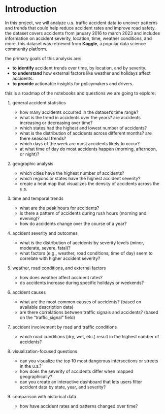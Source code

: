 # Introduction

In this project, we will analyze u.s. traffic accident data to uncover patterns and trends that could help reduce accident rates and improve road safety.  
the dataset covers accidents from january 2016 to march 2023 and includes information on accident severity, location, time, weather conditions, and more. this dataset was retrieved from **Kaggle**, a popular data science community platform.

the primary goals of this analysis are:

- **to identify** accident trends over time, by location, and by severity.  
- **to understand** how external factors like weather and holidays affect accidents.  
- **to provide** actionable insights for policymakers and drivers.  

this is a roadmap of the notebooks and questions we are going to explore:

1. general accident statistics  
   - how many accidents occurred in the dataset’s time range?  
   - what is the trend in accidents over the years? are accidents increasing or decreasing over time?  
   - which states had the highest and lowest number of accidents?  
   - what is the distribution of accidents across different months? are there seasonal trends?  
   - which days of the week are most accidents likely to occur?  
   - at what time of day do most accidents happen (morning, afternoon, or night)?  

2. geographic analysis  
   - which cities have the highest number of accidents?  
   - which regions or states have the highest accident severity?  
   - create a heat map that visualizes the density of accidents across the u.s.  

3. time and temporal trends  
   - what are the peak hours for accidents?  
   - is there a pattern of accidents during rush hours (morning and evening)?  
   - how do accidents change over the course of a year?  

4. accident severity and outcomes  
   - what is the distribution of accidents by severity levels (minor, moderate, severe, fatal)?  
   - what factors (e.g., weather, road conditions, time of day) seem to correlate with higher accident severity?  

5. weather, road conditions, and external factors  
   - how does weather affect accident rates?  
   - do accidents increase during specific holidays or weekends?  

6. accident causes  
   - what are the most common causes of accidents? (based on available description data)  
   - are there correlations between traffic signals and accidents? (based on the “traffic_signal” field)  

7. accident involvement by road and traffic conditions  
   - which road conditions (dry, wet, etc.) result in the highest number of accidents?  

8. visualization-focused questions  
   - can you visualize the top 10 most dangerous intersections or streets in the u.s.?  
   - how does the severity of accidents differ when mapped geographically?  
   - can you create an interactive dashboard that lets users filter accident data by state, year, and severity?  

9. comparison with historical data  
   - how have accident rates and patterns changed over time?  